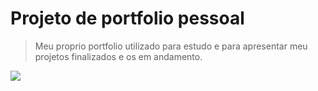 # Projeto de portfolio pessoal

> Meu proprio portfolio utilizado para estudo e para apresentar meu projetos finalizados e os em andamento.

<img src="https://imgur.com/wC0Y0Bf">

